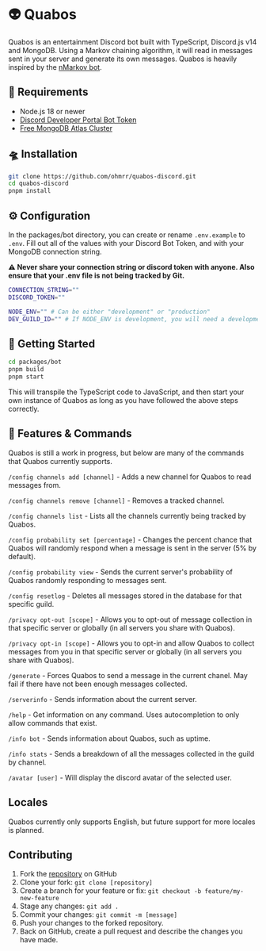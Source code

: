 # 👽 Quabos 

Quabos is an entertainment Discord bot built with TypeScript, Discord.js v14 and MongoDB. Using a Markov chaining algorithm, it will read in messages sent in your server and generate its own messages. Quabos is heavily inspired by the [nMarkov bot](https://nmarkov.vixenteam.xyz/).

## 🌙 Requirements

- Node.js 18 or newer
- [Discord Developer Portal Bot Token](https://discordjs.guide/preparations/setting-up-a-bot-application.html#creating-your-bot)
- [Free MongoDB Atlas Cluster](https://www.mongodb.com/docs/atlas/tutorial/deploy-free-tier-cluster/)

## 🛸 Installation

```sh
git clone https://github.com/ohmrr/quabos-discord.git
cd quabos-discord
pnpm install
```

## ⚙️ Configuration

In the packages/bot directory, you can create or rename `.env.example` to `.env`.
Fill out all of the values with your Discord Bot Token, and with your MongoDB connection string.

**⚠️ Never share your connection string or discord token with anyone. Also ensure that your .env file is not being tracked by Git.**

```sh
CONNECTION_STRING=""
DISCORD_TOKEN=""

NODE_ENV="" # Can be either "development" or "production"
DEV_GUILD_ID="" # If NODE_ENV is development, you will need a development discord server
```

## 🚀 Getting Started

```sh
cd packages/bot
pnpm build
pnpm start
```

This will transpile the TypeScript code to JavaScript, and then start your own instance of Quabos as long as you have followed the above steps correctly. 

## 🌌 Features & Commands

Quabos is still a work in progress, but below are many of the commands that Quabos currently supports.

`/config channels add [channel]` - Adds a new channel for Quabos to read messages from.

`/config channels remove [channel]` - Removes a tracked channel.

`/config channels list` - Lists all the channels currently being tracked by Quabos.

`/config probability set [percentage]` - Changes the percent chance that Quabos will randomly respond when a message is sent in the server (5% by default).

`/config probability view` - Sends the current server's probability of Quabos randomly responding to messages sent. 

`/config resetlog` - Deletes all messages stored in the database for that specific guild.

`/privacy opt-out [scope]` - Allows you to opt-out of message collection in that specific server or globally (in all servers you share with Quabos).

`/privacy opt-in [scope]` - Allows you to opt-in and allow Quabos to collect messages from you in that specific server or globally (in all servers you share with Quabos).

`/generate` - Forces Quabos to send a message in the current chanel. May fail if there have not been enough messages collected.

`/serverinfo` - Sends information about the current server.

`/help` - Get information on any command. Uses autocompletion to only allow commands that exist.

`/info bot` - Sends information about Quabos, such as uptime.

`/info stats` - Sends a breakdown of all the messages collected in the guild by channel.

`/avatar [user]` - Will display the discord avatar of the selected user.

## Locales

Quabos currently only supports English, but future support for more locales is planned.

## Contributing

1. Fork the [repository](https://github.com/ohmrr/quabos-discord/fork) on GitHub
2. Clone your fork: `git clone [repository]`
3. Create a branch for your feature or fix: `git checkout -b feature/my-new-feature`
4. Stage any changes: `git add .`
5. Commit your changes: `git commit -m [message]`
6. Push your changes to the forked repository.
7. Back on GitHub, create a pull request and describe the changes you have made.
